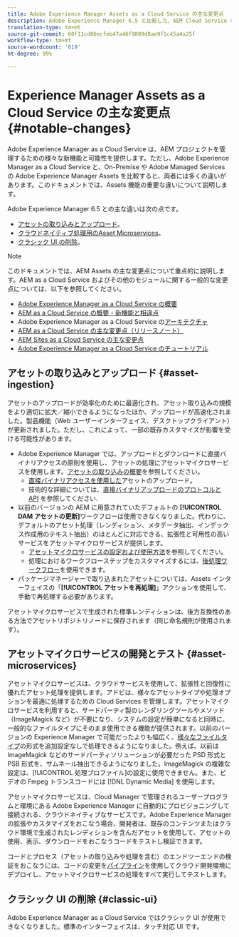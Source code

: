 ```yaml
---
title: Adobe Experience Manager Assets as a Cloud Service の主な変更点
description: Adobe Experience Manager 6.5 と比較した、AEM Cloud Service の Adobe Experience Manager Assets の主な変更点.
translation-type: tm+mt
source-git-commit: 60f11cd86ecfeb47a46f9809d8ae9f1c45a4a25f
workflow-type: tm+mt
source-wordcount: '619'
ht-degree: 99%

---
```



# Experience Manager Assets as a Cloud Service の主な変更点 {#notable-changes}

Adobe Experience Manager as a Cloud Service は、AEM プロジェクトを管理するための様々な新機能と可能性を提供します。ただし、Adobe Experience Manager as a Cloud Service と、On-Premise や Adobe Managed Services の Adobe Experience Manager Assets を比較すると、両者には多くの違いがあります。このドキュメントでは、Assets 機能の重要な違いについて説明します。

Adobe Experience Manager 6.5 との主な違いは次の点です。

* [アセットの取り込みとアップロード](#asset-ingestion)。
* [クラウドネイティブ処理用のAsset Microservices](#asset-microservices)。
* [クラシック UI の削除](#classic-ui)。

>[!NOTE]
>
>このドキュメントでは、AEM Assets の主な変更点について重点的に説明します。AEM as a Cloud Service およびその他のモジュールに関する一般的な変更点については、以下を参照してください。
>
>* [Adobe Experience Manager as a Cloud Service の概要](/help/overview/introduction.md)
>* [AEM as a Cloud Service の概要 - 新機能と相違点](/help/overview/what-is-new-and-different.md)
>* Adobe Experience Manager as a Cloud Service の[アーキテクチャ](/help/core-concepts/architecture.md)
>* [AEM as a Cloud Service の主な変更点（リリースノート）](/help/release-notes/aem-cloud-changes.md)
>* [ AEM Sites as a Cloud Service の主な変更点](/help/sites-cloud/sites-cloud-changes.md)
>* [Adobe Experience Manager as a Cloud Service のチュートリアル](https://docs.adobe.com/content/help/ja-JP/experience-manager-learn/cloud-service/overview.html)


## アセットの取り込みとアップロード {#asset-ingestion}

アセットのアップロードが効率化のために最適化され、アセット取り込みの規模をより適切に拡大／縮小できるようになったほか、アップロードが高速化されました。製品機能（Web ユーザーインターフェイス、デスクトップクライアント）が更新されました。ただし、これによって、一部の既存カスタマイズが影響を受ける可能性があります。

* Adobe Experience Manager では、アップロードとダウンロードに直接バイナリアクセスの原則を使用し、アセットの処理にアセットマイクロサービスを使用します。[アセットの取り込みの概要](/help/assets/asset-microservices-overview.md)を参照してください。
   * [直接バイナリアクセスを使用した](/help/assets/asset-microservices-overview.md#asset-upload-with-direct-binary-access)アセットのアップロード。
   * 技術的な詳細については、[直接バイナリアップロードのプロトコルと API](/help/assets/developer-reference-material-apis.md#overview-binary-upload) を参照してください.
* 以前のバージョンの AEM に用意されていたデフォルトの **[!UICONTROL DAM アセットの更新]**&#x200B;ワークフローは使用できなくなりました。代わりに、デフォルトのアセット処理（レンディション、メタデータ抽出、インデックス作成用のテキスト抽出）のほとんどに対応できる、拡張性と可用性の高いサービスをアセットマイクロサービスが提供します。
   * [アセットマイクロサービスの設定および使用方法](/help/assets/asset-microservices-configure-and-use.md)を参照してください。
   * 処理におけるワークフローステップをカスタマイズするには、[後処理ワークフロー](/help/assets/asset-microservices-configure-and-use.md#post-processing-workflows)を使用できます。
* パッケージマネージャーで取り込まれたアセットについては、Assets インターフェイスの「**[!UICONTROL アセットを再処理]**」アクションを使用して、手動で再処理する必要があります。

アセットマイクロサービスで生成された標準レンディションは、後方互換性のある方法でアセットリポジトリノードに保存されます（同じ命名規則が使用されます）。

## アセットマイクロサービスの開発とテスト {#asset-microservices}

アセットマイクロサービスは、クラウドサービスを使用して、拡張性と回復性に優れたアセット処理を提供します。アドビは、様々なアセットタイプや処理オプションを最適に処理するための Cloud Services を管理します。アセットマイクロサービスを利用すると、サードパーティ製のレンダリングツールやメソッド（ImageMagick など）が不要になり、システムの設定が簡単になると同時に、一般的なファイルタイプにそのまま使用できる機能が提供されます。以前のバージョンの Experience Manager で可能だったよりも幅広く、[様々なファイルタイプ](/help/assets/file-format-support.md)の形式を追加設定なしで処理できるようになりました。例えば、以前は ImageMagick などのサードパーティソリューションが必要だった PSD 形式と PSB 形式を、サムネール抽出できるようになりました。ImageMagick の複雑な設定は、[!UICONTROL 処理プロファイル]の設定に使用できません。また、ビデオの Fmpeg トランスコードには [!DNL Dynamic Media] を使用します。

アセットマイクロサービスは、Cloud Manager で管理されるユーザープログラムと環境にある Adobe Experience Manager に自動的にプロビジョニングして接続される、クラウドネイティブなサービスです。Adobe Experience Manager の拡張やカスタマイズをおこなう場合、開発者は、既存のコンテンツまたはクラウド環境で生成されたレンディションを含んだアセットを使用して、アセットの使用、表示、ダウンロードをおこなうコードをテストし検証できます。

コードとプロセス（アセットの取り込みや処理を含む）のエンドツーエンドの検証をおこなうには、コードの変更を[パイプライン](/help/implementing/cloud-manager/configure-pipeline.md)を使用してクラウド開発環境にデプロイし、アセットマイクロサービスの処理をすべて実行してテストします。

## クラシック UI の削除 {#classic-ui}

Adobe Experience Manager as a Cloud Service ではクラシック UI が使用できなくなりました。標準のインターフェイスは、タッチ対応 UI です。
